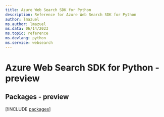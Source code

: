 ```yaml
---
title: Azure Web Search SDK for Python
description: Reference for Azure Web Search SDK for Python
author: lmazuel
ms.author: lmazuel
ms.data: 06/14/2023
ms.topic: reference
ms.devlang: python
ms.service: websearch
---
```

# Azure Web Search SDK for Python - preview
## Packages - preview
[!INCLUDE [packages](web-search-index.md)]